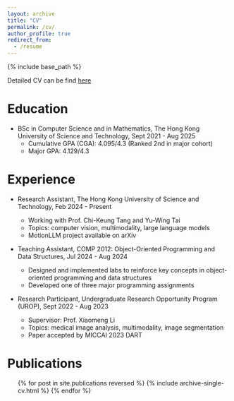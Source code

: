 ```yaml
---
layout: archive
title: "CV"
permalink: /cv/
author_profile: true
redirect_from:
  - /resume
---
```


{% include base_path %}

<!-- Education
======
* Ph.D in Version Control Theory, GitHub University, 2018 (expected)
* M.S. in Jekyll, GitHub University, 2014
* B.S. in GitHub, GitHub University, 2012

Work experience
======
* Spring 2024: Academic Pages Collaborator
  * Github University
  * Duties includes: Updates and improvements to template
  * Supervisor: The Users

* Fall 2015: Research Assistant
  * Github University
  * Duties included: Merging pull requests
  * Supervisor: Professor Hub

* Summer 2015: Research Assistant
  * Github University
  * Duties included: Tagging issues
  * Supervisor: Professor Git
  
Skills
======
* Skill 1
* Skill 2
  * Sub-skill 2.1
  * Sub-skill 2.2
  * Sub-skill 2.3
* Skill 3

Publications
======
  <ul>{% for post in site.publications reversed %}
    {% include archive-single-cv.html %}
  {% endfor %}</ul>
  
Talks
======
  <ul>{% for post in site.talks reversed %}
    {% include archive-single-talk-cv.html  %}
  {% endfor %}</ul>
  
Teaching
======
  <ul>{% for post in site.teaching reversed %}
    {% include archive-single-cv.html %}
  {% endfor %}</ul>
  
Service and leadership
======
* Currently signed in to 43 different slack teams

---
layout: archive
title: "CV"
permalink: /cv/
author_profile: true
redirect_from:
  - /resume
---

{% include base_path %} -->

Detailed CV can be find [here](/files/wuqi_cv.pdf)

Education
======
* BSc in Computer Science and in Mathematics, The Hong Kong University of Science and Technology, Sept 2021 - Aug 2025
  * Cumulative GPA (CGA): 4.095/4.3 (Ranked 2nd in major cohort)
  * Major GPA: 4.129/4.3

<!-- * UG Exchange, Stanford University, Jun 2023 - Aug 2023
  * Related Coursework: Machine Learning (PG level), Stochastic Process, Introduction to High Performance Computing

* UG Exchange, ETH Zürich, Sept 2023 - Feb 2024
  * Related Coursework: Deep Learning (PG level), Computer Systems (Operating Systems + Distributed Systems), Applied Regression Analysis, Game Theory and Control (PG level) -->

Experience
======
* Research Assistant, The Hong Kong University of Science and Technology, Feb 2024 - Present
  * Working with Prof. Chi-Keung Tang and Yu-Wing Tai
  * Topics: computer vision, multimodality, large language models
  * MotionLLM project available on arXiv

* Teaching Assistant, COMP 2012: Object-Oriented Programming and Data Structures, Jul 2024 - Aug 2024
  * Designed and implemented labs to reinforce key concepts in object-oriented programming and data structures
  * Developed one of three major programming assignments

* Research Participant, Undergraduate Research Opportunity Program (UROP), Sept 2022 - Aug 2023
  * Supervisor: Prof. Xiaomeng Li
  * Topics: medical image analysis, multimodality, image segmentation
  * Paper accepted by MICCAI 2023 DART

<!-- Skills
======
* PyTorch and Python for implementing and training neural networks
* Familiar with CNN, CLIP, and Vision Transformer (ViT) models for computer vision tasks
* Experience with multimodality and Large Language Models (LLMs)
* Programming languages: C++, R, MATLAB, Python
* LaTeX for academic papers
* Linux compute nodes (SSH, Conda environments)
* Source code management with git -->

Publications
======
  <ul>{% for post in site.publications reversed %}
    {% include archive-single-cv.html %}
  {% endfor %}</ul>

<!-- Talks
======
  <ul>{% for post in site.talks reversed %}
    {% include archive-single-talk-cv.html  %}
  {% endfor %}</ul>

Teaching
======
  <ul>{% for post in site.teaching reversed %}
    {% include archive-single-cv.html %}
  {% endfor %}</ul> -->

<!-- Service and leadership
======
* Runner-up in HKUST Robomaster Internal Competition, Dec 2022
  * Acted as the software leader, designing and implementing the software system
* HKUST Dean's List: Fall 2021, Spring 2022, Fall 2022, Spring 2023
* University’s Scholarship Scheme for Continuing Undergraduate Students, 2021-2022, 2022-2023
  * HK$ 40,000, top 2nd percentile of all continuing UG students -->
